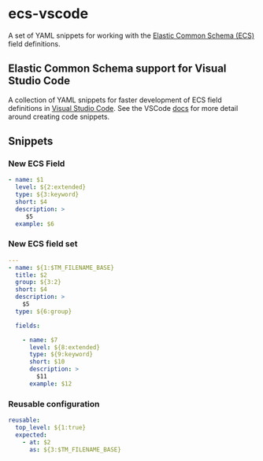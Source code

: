 # ecs-vscode

A set of YAML snippets for working with the [Elastic Common Schema (ECS)](https://www.elastic.co/guide/en/ecs/current/ecs-reference.html) field definitions.

## Elastic Common Schema support for Visual Studio Code

A collection of YAML snippets for faster development of ECS field definitions in [Visual Studio Code](https://code.visualstudio.com/). See the VSCode [docs](https://code.visualstudio.com/docs/editor/userdefinedsnippets#_creating-your-own-snippets) for more detail around creating code snippets.

## Snippets

### New ECS Field

```yaml
- name: $1
  level: ${2:extended}
  type: ${3:keyword}
  short: $4
  description: >
     $5
  example: $6
```

### New ECS field set

```yaml
---
- name: ${1:$TM_FILENAME_BASE}
  title: $2
  group: ${3:2}
  short: $4
  description: >
    $5
  type: ${6:group}

  fields:

    - name: $7
      level: ${8:extended}
      type: ${9:keyword}
      short: $10
      description: >
        $11
      example: $12
```

### Reusable configuration

```yaml
reusable:
  top_level: ${1:true}
  expected:
    - at: $2
      as: ${3:$TM_FILENAME_BASE}

```
